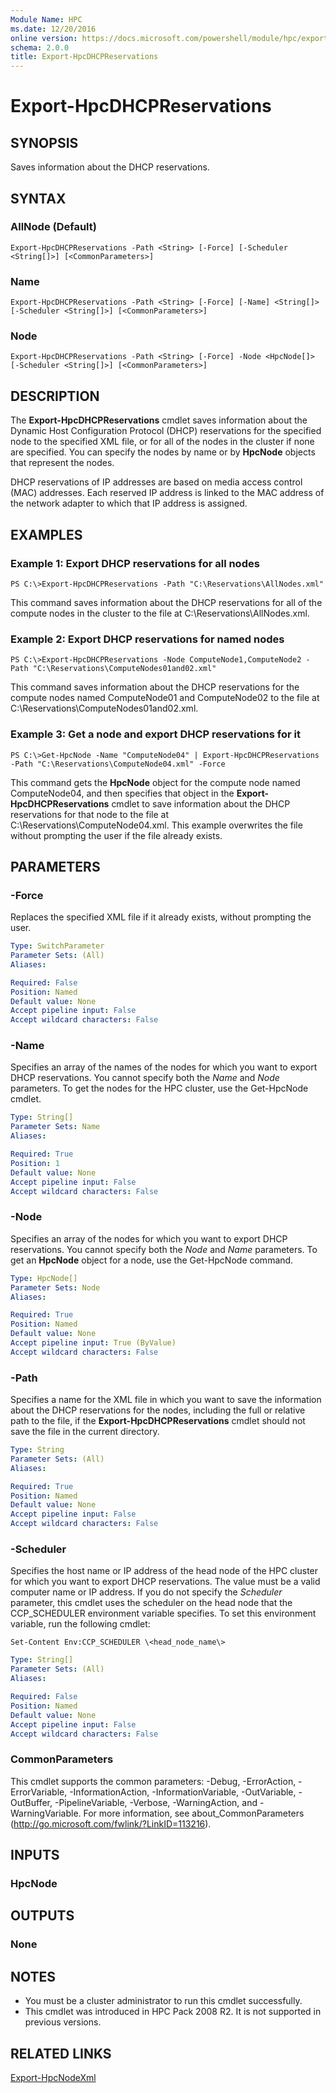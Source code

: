 ```yaml
---
Module Name: HPC
ms.date: 12/20/2016
online version: https://docs.microsoft.com/powershell/module/hpc/export-hpcdhcpreservations?view=windowsserver2012r2-ps&wt.mc_id=ps-gethelp
schema: 2.0.0
title: Export-HpcDHCPReservations
---
```


# Export-HpcDHCPReservations

## SYNOPSIS
Saves information about the DHCP reservations.

## SYNTAX

### AllNode (Default)
```
Export-HpcDHCPReservations -Path <String> [-Force] [-Scheduler <String[]>] [<CommonParameters>]
```

### Name
```
Export-HpcDHCPReservations -Path <String> [-Force] [-Name] <String[]> [-Scheduler <String[]>] [<CommonParameters>]
```

### Node
```
Export-HpcDHCPReservations -Path <String> [-Force] -Node <HpcNode[]> [-Scheduler <String[]>] [<CommonParameters>]
```

## DESCRIPTION
The **Export-HpcDHCPReservations** cmdlet saves information about the Dynamic Host Configuration Protocol (DHCP) reservations for the specified node to the specified XML file, or for all of the nodes in the cluster if none are specified.
You can specify the nodes by name or by **HpcNode** objects that represent the nodes.

DHCP reservations of IP addresses are based on media access control (MAC) addresses.
Each reserved IP address is linked to the MAC address of the network adapter to which that IP address is assigned.

## EXAMPLES

### Example 1: Export DHCP reservations for all nodes
```
PS C:\>Export-HpcDHCPReservations -Path "C:\Reservations\AllNodes.xml"
```

This command saves information about the DHCP reservations for all of the compute nodes in the cluster to the file at C:\Reservations\AllNodes.xml.

### Example 2: Export DHCP reservations for named nodes
```
PS C:\>Export-HpcDHCPReservations -Node ComputeNode1,ComputeNode2 -Path "C:\Reservations\ComputeNodes01and02.xml"
```

This command saves information about the DHCP reservations for the compute nodes named ComputeNode01 and ComputeNode02 to the file at C:\Reservations\ComputeNodes01and02.xml.

### Example 3: Get a node and export DHCP reservations for it
```
PS C:\>Get-HpcNode -Name "ComputeNode04" | Export-HpcDHCPReservations -Path "C:\Reservations\ComputeNode04.xml" -Force
```

This command gets the **HpcNode** object for the compute node named ComputeNode04, and then specifies that object in the **Export-HpcDHCPReservations** cmdlet to save information about the DHCP reservations for that node to the file at C:\Reservations\ComputeNode04.xml.
This example overwrites the file without prompting the user if the file already exists.

## PARAMETERS

### -Force
Replaces the specified XML file if it already exists, without prompting the user.

```yaml
Type: SwitchParameter
Parameter Sets: (All)
Aliases:

Required: False
Position: Named
Default value: None
Accept pipeline input: False
Accept wildcard characters: False
```

### -Name
Specifies an array of the names of the nodes for which you want to export DHCP reservations.
You cannot specify both the *Name* and *Node* parameters.
To get the nodes for the HPC cluster, use the Get-HpcNode cmdlet.

```yaml
Type: String[]
Parameter Sets: Name
Aliases:

Required: True
Position: 1
Default value: None
Accept pipeline input: False
Accept wildcard characters: False
```

### -Node
Specifies an array of the nodes for which you want to export DHCP reservations.
You cannot specify both the *Node* and *Name* parameters.
To get an **HpcNode** object for a node, use the Get-HpcNode command.

```yaml
Type: HpcNode[]
Parameter Sets: Node
Aliases:

Required: True
Position: Named
Default value: None
Accept pipeline input: True (ByValue)
Accept wildcard characters: False
```

### -Path
Specifies a name for the XML file in which you want to save the information about the DHCP reservations for the nodes, including the full or relative path to the file, if the **Export-HpcDHCPReservations** cmdlet should not save the file in the current directory.

```yaml
Type: String
Parameter Sets: (All)
Aliases:

Required: True
Position: Named
Default value: None
Accept pipeline input: False
Accept wildcard characters: False
```

### -Scheduler
Specifies the host name or IP address of the head node of the HPC cluster for which you want to export DHCP reservations.
The value must be a valid computer name or IP address.
If you do not specify the *Scheduler* parameter, this cmdlet uses the scheduler on the head node that the CCP_SCHEDULER environment variable specifies.
To set this environment variable, run the following cmdlet:

`Set-Content Env:CCP_SCHEDULER \<head_node_name\>`

```yaml
Type: String[]
Parameter Sets: (All)
Aliases:

Required: False
Position: Named
Default value: None
Accept pipeline input: False
Accept wildcard characters: False
```

### CommonParameters
This cmdlet supports the common parameters: -Debug, -ErrorAction, -ErrorVariable, -InformationAction, -InformationVariable, -OutVariable, -OutBuffer, -PipelineVariable, -Verbose, -WarningAction, and -WarningVariable. For more information, see about_CommonParameters (http://go.microsoft.com/fwlink/?LinkID=113216).

## INPUTS

### HpcNode

## OUTPUTS

### None

## NOTES
* You must be a cluster administrator to run this cmdlet successfully.
* This cmdlet was introduced in HPC Pack 2008 R2. It is not supported in previous versions.

## RELATED LINKS

[Export-HpcNodeXml](./Export-HpcNodeXml.md)
